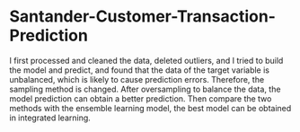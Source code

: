 # Santander-Customer-Transaction-Prediction
I first processed and cleaned the data, deleted outliers, and I tried to build the model and predict, and found that the data of the target variable is unbalanced, which is likely to cause prediction errors. Therefore, the sampling method is changed. After oversampling to balance the data, the model prediction can obtain a better prediction. Then compare the two methods with the ensemble learning model, the best model can be obtained in integrated learning.
